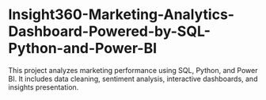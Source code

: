 # Insight360-Marketing-Analytics-Dashboard-Powered-by-SQL-Python-and-Power-BI
This project analyzes marketing performance using SQL, Python, and Power BI. It includes data cleaning, sentiment analysis, interactive dashboards, and insights presentation.
